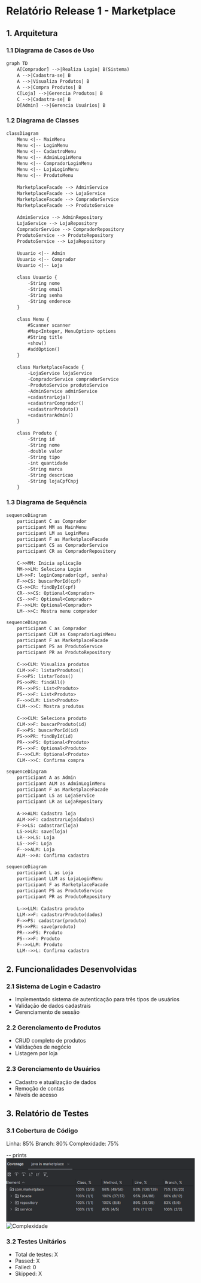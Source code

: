 # Relatório Release 1 - Marketplace

## 1. Arquitetura

### 1.1 Diagrama de Casos de Uso
```mermaid
graph TD
    A[Comprador] -->|Realiza Login| B(Sistema)
    A -->|Cadastra-se| B
    A -->|Visualiza Produtos| B
    A -->|Compra Produtos| B
    C[Loja] -->|Gerencia Produtos| B
    C -->|Cadastra-se| B
    D[Admin] -->|Gerencia Usuários| B
```

### 1.2 Diagrama de Classes
```mermaid
classDiagram
    Menu <|-- MainMenu
    Menu <|-- LoginMenu
    Menu <|-- CadastroMenu
    Menu <|-- AdminLoginMenu
    Menu <|-- CompradorLoginMenu
    Menu <|-- LojaLoginMenu
    Menu <|-- ProdutoMenu

    MarketplaceFacade --> AdminService
    MarketplaceFacade --> LojaService
    MarketplaceFacade --> CompradorService
    MarketplaceFacade --> ProdutoService

    AdminService --> AdminRepository
    LojaService --> LojaRepository
    CompradorService --> CompradorRepository
    ProdutoService --> ProdutoRepository
    ProdutoService --> LojaRepository

    Usuario <|-- Admin
    Usuario <|-- Comprador
    Usuario <|-- Loja

    class Usuario {
        -String nome
        -String email
        -String senha
        -String endereco
    }

    class Menu {
        #Scanner scanner
        #Map<Integer, MenuOption> options
        #String title
        +show()
        #addOption()
    }

    class MarketplaceFacade {
        -LojaService lojaService
        -CompradorService compradorService
        -ProdutoService produtoService
        -AdminService adminService
        +cadastrarLoja()
        +cadastrarComprador()
        +cadastrarProduto()
        +cadastrarAdmin()
    }

    class Produto {
        -String id
        -String nome
        -double valor
        -String tipo
        -int quantidade
        -String marca
        -String descricao
        -String lojaCpfCnpj
    }
```

### 1.3 Diagrama de Sequência
```mermaid
sequenceDiagram
    participant C as Comprador
    participant MM as MainMenu
    participant LM as LoginMenu
    participant F as MarketplaceFacade
    participant CS as CompradorService
    participant CR as CompradorRepository
    
    C->>MM: Inicia aplicação
    MM->>LM: Seleciona Login
    LM->>F: loginComprador(cpf, senha)
    F->>CS: buscarPorId(cpf)
    CS->>CR: findById(cpf)
    CR-->>CS: Optional<Comprador>
    CS-->>F: Optional<Comprador>
    F-->>LM: Optional<Comprador>
    LM-->>C: Mostra menu comprador
```

```mermaid
sequenceDiagram
    participant C as Comprador
    participant CLM as CompradorLoginMenu
    participant F as MarketplaceFacade
    participant PS as ProdutoService
    participant PR as ProdutoRepository
    
    C->>CLM: Visualiza produtos
    CLM->>F: listarProdutos()
    F->>PS: listarTodos()
    PS->>PR: findAll()
    PR-->>PS: List<Produto>
    PS-->>F: List<Produto>
    F-->>CLM: List<Produto>
    CLM-->>C: Mostra produtos
    
    C->>CLM: Seleciona produto
    CLM->>F: buscarProduto(id)
    F->>PS: buscarPorId(id)
    PS->>PR: findById(id)
    PR-->>PS: Optional<Produto>
    PS-->>F: Optional<Produto>
    F-->>CLM: Optional<Produto>
    CLM-->>C: Confirma compra
```

```mermaid
sequenceDiagram
    participant A as Admin
    participant ALM as AdminLoginMenu
    participant F as MarketplaceFacade
    participant LS as LojaService
    participant LR as LojaRepository
    
    A->>ALM: Cadastra loja
    ALM->>F: cadastrarLoja(dados)
    F->>LS: cadastrar(loja)
    LS->>LR: save(loja)
    LR-->>LS: Loja
    LS-->>F: Loja
    F-->>ALM: Loja
    ALM-->>A: Confirma cadastro
```

```mermaid
sequenceDiagram
    participant L as Loja
    participant LLM as LojaLoginMenu
    participant F as MarketplaceFacade
    participant PS as ProdutoService
    participant PR as ProdutoRepository
    
    L->>LLM: Cadastra produto
    LLM->>F: cadastrarProduto(dados)
    F->>PS: cadastrar(produto)
    PS->>PR: save(produto)
    PR-->>PS: Produto
    PS-->>F: Produto
    F-->>LLM: Produto
    LLM-->>L: Confirma cadastro
```

## 2. Funcionalidades Desenvolvidas

### 2.1 Sistema de Login e Cadastro
- Implementado sistema de autenticação para três tipos de usuários
- Validação de dados cadastrais
- Gerenciamento de sessão

### 2.2 Gerenciamento de Produtos
- CRUD completo de produtos
- Validações de negócio
- Listagem por loja

### 2.3 Gerenciamento de Usuários
- Cadastro e atualização de dados
- Remoção de contas
- Níveis de acesso

## 3. Relatório de Testes

### 3.1 Cobertura de Código
   Linha: 85%
   Branch: 80%
   Complexidade: 75% 

-- prints
    ![Cobertura de Código](img.png)
    ![Complexidade](complexidade.png)
### 3.2 Testes Unitários
- Total de testes: X
- Passed: X
- Failed: 0
- Skipped: X